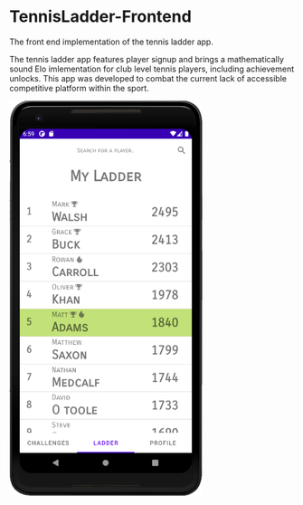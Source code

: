 # TennisLadder-Frontend

The front end implementation of the tennis ladder app.

The tennis ladder app features player signup and brings a mathematically sound Elo imlementation for club level tennis players, including achievement unlocks. This app was developed to combat the current lack of accessible competitive platform within the sport.

<img src="ladder.PNG" width="341" height="698">
